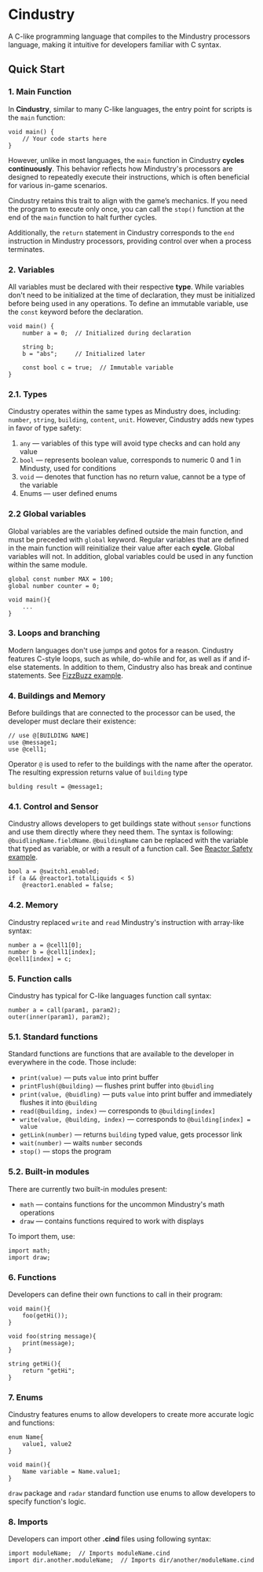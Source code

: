 # Cindustry
A C-like programming language that compiles to the Mindustry processors language,
making it intuitive for developers familiar with C syntax.

## Quick Start

### 1. Main Function

In **Cindustry**, similar to many C-like languages, the entry point for scripts is the `main` function:

```cindustry
void main() {
    // Your code starts here
}
```

However, unlike in most languages, the `main` function in Cindustry **cycles continuously**.
This behavior reflects how Mindustry's processors are designed to repeatedly execute their instructions,
which is often beneficial for various in-game scenarios.

Cindustry retains this trait to align with the game’s mechanics.
If you need the program to execute only once,
you can call the `stop()` function at the end of the `main` function to halt further cycles.

Additionally, the `return` statement in Cindustry corresponds to the `end` instruction in Mindustry processors,
providing control over when a process terminates.
### 2. Variables

All variables must be declared with their respective **type**. 
While variables don't need to be initialized at the time of declaration, 
they must be initialized before being used in any operations. 
To define an immutable variable, use the `const` keyword before the declaration.

```cindustry
void main() {
    number a = 0;  // Initialized during declaration
    
    string b; 
    b = "abs";     // Initialized later
    
    const bool c = true;  // Immutable variable
}
```
### 2.1. Types
Cindustry operates within the same types as Mindustry does,
including: `number`, `string`, `building`, `content`, `unit`.
However, Cindustry adds new types in favor of type safety:
1. `any` — variables of this type will avoid type checks and can hold any value
2. `bool` — represents boolean value, corresponds to numeric 0 and 1 in Mindusty, used for conditions
3. `void` — denotes that function has no return value, cannot be a type of the variable
4. Enums — user defined enums

### 2.2 Global variables
Global variables are the variables defined outside the main function, and must be preceded with `global` keyword.
Regular variables that are defined in the main function will reinitialize their value after each **cycle**.
Global variables will not.
In addition, global variables could be used in any function within the same module.

```cindustry
global const number MAX = 100;
global number counter = 0;

void main(){
    ...
}
```

### 3. Loops and branching
Modern languages don't use jumps and gotos for a reason.
Cindustry features C-style loops, such as while, do-while and for, as well as if and if-else statements.
In addition to them, Cindustry also has break and continue statements.
See [FizzBuzz example](https://github.com/OwnMind-ai/Cindustry/blob/fdb67966dd3383b585a4259254561b5c92335e4f/examples/fizzbuzz.cind).

### 4. Buildings and Memory
Before buildings that are connected to the processor can be used, the developer must declare their existence:
```cindusty
// use @[BUILDING NAME]
use @message1;
use @cell1;
```
Operator `@` is used to refer to the buildings with the name after the operator.
The resulting expression returns value of `building` type

```cindustry
bulding result = @message1;
```

### 4.1. Control and Sensor
Cindustry allows developers to get buildings state without `sensor` functions
and use them directly where they need them.
The syntax is following: `@buidlingName.fieldName`.
`@buildingName` can be replaced with the variable that typed as variable, or with a result of a function call.
See [Reactor Safety example](https://github.com/OwnMind-ai/Cindustry/blob/fdb67966dd3383b585a4259254561b5c92335e4f/examples/reactor.cind).

```cindustry
bool a = @switch1.enabled;
if (a && @reactor1.totalLiquids < 5)
    @reactor1.enabled = false;
```
### 4.2. Memory
Cindustry replaced `write` and `read` Mindustry's instruction with array-like syntax: 
```cindustry
number a = @cell1[0];
number b = @cell1[index];
@cell1[index] = c;
```
### 5. Function calls
Cindustry has typical for C-like languages function call syntax:
```cindustry
number a = call(param1, param2);
outer(inner(param1), param2);
```
### 5.1. Standard functions

Standard functions are functions that are available to the developer in everywhere in the code. Those include:
- `print(value)` — puts `value` into print buffer
- `printFlush(@building)` — flushes print buffer into `@buidling`
- `print(value, @buidling)` — puts `value` into print buffer and immediately flushes it into `@building`
- `read(@building, index)` — corresponds to `@building[index]`
- `write(value, @building, index)` — corresponds to `@building[index] = value`
- `getLink(number)` — returns `building` typed value, gets processor link
- `wait(number)` — waits `number` seconds
- `stop()` — stops the program

### 5.2. Built-in modules
There are currently two built-in modules present:
- `math` — contains functions for the uncommon Mindustry's math operations
- `draw` — contains functions required to work with displays

To import them, use:
```cindustry
import math;
import draw;
```

### 6. Functions
Developers can define their own functions to call in their program:
```cindustry
void main(){
    foo(getHi());
}

void foo(string message){
    print(message);
}

string getHi(){
    return "getHi";
}
```
### 7. Enums
Cindustry features enums to allow developers to create more accurate logic and functions:
```cindustry
enum Name{
    value1, value2
}

void main(){
    Name variable = Name.value1;
}
```

`draw` package and `radar` standard function use enums to allow developers to specify function's logic.
### 8. Imports
Developers can import other **.cind** files using following syntax:

```cindustry
import moduleName;  // Imports moduleName.cind
import dir.another.moduleName;  // Imports dir/another/moduleName.cind
```